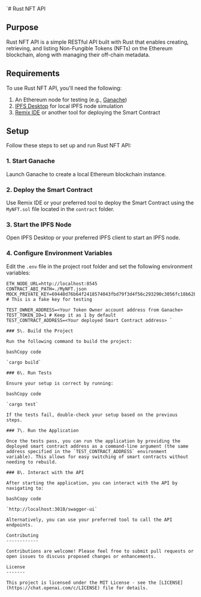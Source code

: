 `# Rust NFT API

## Purpose

Rust NFT API is a simple RESTful API built with Rust that enables creating, retrieving, and listing Non-Fungible Tokens (NFTs) on the Ethereum blockchain, along with managing their off-chain metadata.

## Requirements

To use Rust NFT API, you'll need the following:

1. An Ethereum node for testing (e.g., [Ganache](https://www.trufflesuite.com/ganache))
2. [IPFS Desktop](https://github.com/ipfs/ipfs-desktop) for local IPFS node simulation
3. [Remix IDE](https://remix.ethereum.org/) or another tool for deploying the Smart Contract

## Setup

Follow these steps to set up and run Rust NFT API:

### 1. Start Ganache

Launch Ganache to create a local Ethereum blockchain instance.

### 2. Deploy the Smart Contract

Use Remix IDE or your preferred tool to deploy the Smart Contract using the `MyNFT.sol` file located in the `contract` folder.

### 3. Start the IPFS Node

Open IPFS Desktop or your preferred IPFS client to start an IPFS node.

### 4. Configure Environment Variables

Edit the `.env` file in the project root folder and set the following environment variables:

```env
ETH_NODE_URL=http://localhost:8545
CONTRACT_ABI_PATH=./MyNFT.json
MOCK_PRIVATE_KEY=69440d76b64f2418574043fbd79f3d4f56c293290c3056fc18b62b12013db7e7 # This is a fake key for testing

TEST_OWNER_ADDRESS=<Your Token Owner account address from Ganache>
TEST_TOKEN_ID=1 # Keep it as 1 by default
TEST_CONTRACT_ADDRESS=<Your deployed Smart Contract address> `

### 5\. Build the Project

Run the following command to build the project:

bashCopy code

`cargo build`

### 6\. Run Tests

Ensure your setup is correct by running:

bashCopy code

`cargo test`

If the tests fail, double-check your setup based on the previous steps.

### 7\. Run the Application

Once the tests pass, you can run the application by providing the deployed smart contract address as a command-line argument (the same address specified in the `TEST_CONTRACT_ADDRESS` environment variable). This allows for easy switching of smart contracts without needing to rebuild.

### 8\. Interact with the API

After starting the application, you can interact with the API by navigating to:

bashCopy code

`http://localhost:3010/swagger-ui`

Alternatively, you can use your preferred tool to call the API endpoints.

Contributing
------------

Contributions are welcome! Please feel free to submit pull requests or open issues to discuss proposed changes or enhancements.

License
-------

This project is licensed under the MIT License - see the [LICENSE](https://chat.openai.com/c/LICENSE) file for details.
